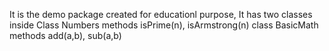 It is the demo package created for educationl purpose, 
It has two classes inside
Class Numbers
    methods isPrime(n), isArmstrong(n)
class BasicMath
    methods add(a,b), sub(a,b)
